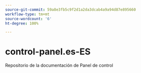 ```yaml
---
source-git-commit: 59a8e3fb5c9f2d1a2da3dcab4a9a94d87e895660
workflow-type: tm+mt
source-wordcount: '6'
ht-degree: 100%

---
```

# control-panel.es-ES

Repositorio de la documentación de Panel de control
